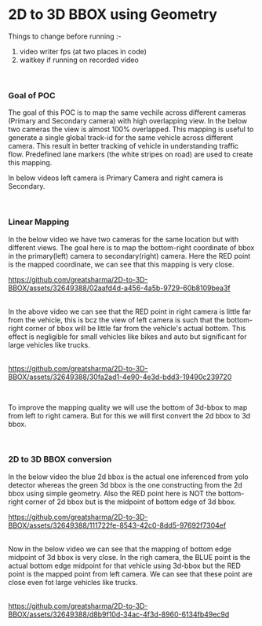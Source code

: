 # 2D to 3D BBOX using Geometry

Things to change before running :-

1. video writer fps (at two places in code)
2. waitkey if running on recorded video

<br>

### Goal of POC
The goal of this POC is to map the same vechile across different cameras (Primary and Secondary camera) with high overlapping view. In the below two cameras the view is almost 100% overlapped. This mapping is useful to generate a single global track-id for the same vehicle across different camera. This result in better tracking of vehicle in understanding traffic flow. Predefined lane markers (the white stripes on road) are used to create this mapping.

In below videos left camera is Primary Camera and right camera is Secondary.

<br>

### Linear Mapping
In the below video we have two cameras for the same location but with different views. The goal here is to map the bottom-right coordinate of bbox in the primary(left) camera to secondary(right) camera. Here the RED point is the mapped coordinate, we can see that this mapping is very close.


https://github.com/greatsharma/2D-to-3D-BBOX/assets/32649388/02aafd4d-a456-4a5b-9729-60b8109bea3f

<br>
In the above video we can see that the RED point in right camera is little far from the vehicle, this is bcz the view of left camera is such that the bottom-right corner of bbox will be little far from the vehicle's actual bottom. This effect is negligible for small vehicles like bikes and auto but significant for large vehicles like trucks.
<br><br>

https://github.com/greatsharma/2D-to-3D-BBOX/assets/32649388/30fa2ad1-4e90-4e3d-bdd3-19490c239720

<br>

To improve the mapping quality we will use the bottom of 3d-bbox to map from left to right camera. But for this we will first convert the 2d bbox to 3d bbox.

<br>

### 2D to 3D BBOX conversion


In the below video the blue 2d bbox is the actual one inferenced from yolo detector whereas the green 3d bbox is the one constructing from the 2d bbox using simple geometry. Also the RED point here is NOT the bottom-right corner of 2d bbox but is the midpoint of bottom edge of 3d bbox.

https://github.com/greatsharma/2D-to-3D-BBOX/assets/32649388/111722fe-8543-42c0-8dd5-97692f7304ef

<br>
Now in the below video we can see that the mapping of bottom edge midpoint of 3d bbox is very close. In the righ camera, the BLUE point is the actual bottom edge midpoint for that vehicle using 3d-bbox but the RED point is the mapped point from left camera. We can see that these point are close even fot large vehicles like trucks.
<br><br>

https://github.com/greatsharma/2D-to-3D-BBOX/assets/32649388/d8b9f10d-34ac-4f3d-8960-6134fb49ec9d

